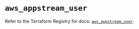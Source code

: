 # `aws_appstream_user`

Refer to the Terraform Registry for docs: [`aws_appstream_user`](https://registry.terraform.io/providers/hashicorp/aws/5.100.0/docs/resources/appstream_user).
